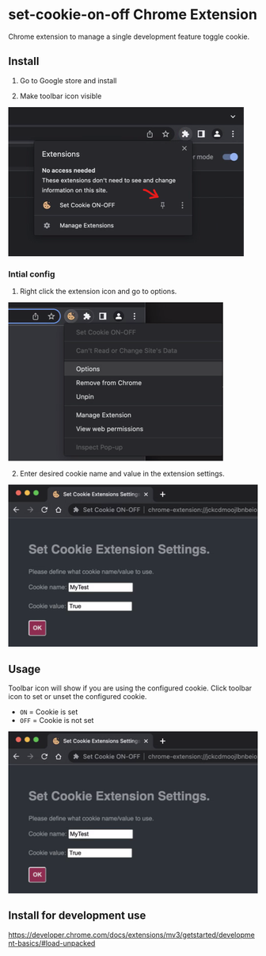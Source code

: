 # set-cookie-on-off Chrome Extension
Chrome extension to manage a single development feature toggle cookie.

## Install

1. Go to Google store and install

2. Make toolbar icon visible

![drag and drop](doc/showintoolbar.png)

### Intial config

1. Right click the extension icon and go to options.

![options](doc/options.png)

2. Enter desired cookie name and value in the extension settings.

![extension-settings](doc/extension-settings.png)

## Usage

Toolbar icon will show if you are using the configured cookie. Click toolbar icon to set or unset the configured cookie.

- `ON` = Cookie is set
- `OFF` = Cookie is not set

![usage](doc/extension-settings.png)

## Install for development use

https://developer.chrome.com/docs/extensions/mv3/getstarted/development-basics/#load-unpacked
